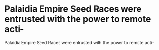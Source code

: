 # Palaidia Empire Seed Races were entrusted with the power to remote acti-

Palaidia Empire Seed Races were entrusted with the power to remote acti-